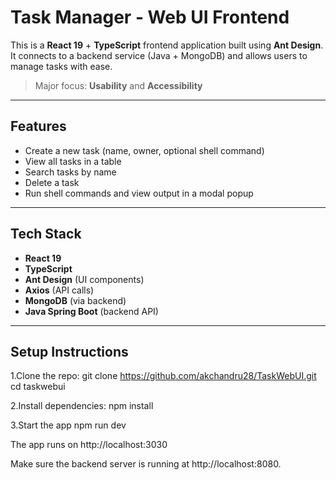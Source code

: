 # Task Manager - Web UI Frontend

This is a **React 19** + **TypeScript** frontend application built using **Ant Design**. It connects to a backend service (Java + MongoDB) and allows users to manage tasks with ease.

>  Major focus: **Usability** and **Accessibility**

---

##  Features

-  Create a new task (name, owner, optional shell command)
-  View all tasks in a table
-  Search tasks by name
-  Delete a task
-  Run shell commands and view output in a modal popup

---

##  Tech Stack

- **React 19**
- **TypeScript**
- **Ant Design** (UI components)
- **Axios** (API calls)
- **MongoDB** (via backend)
- **Java Spring Boot** (backend API)

---

## Setup Instructions

1.Clone the repo:
git clone https://github.com/akchandru28/TaskWebUI.git
cd taskwebui

2.Install dependencies:
npm install

3.Start the app
npm run dev


The app runs on http://localhost:3030

Make sure the backend server is running at http://localhost:8080.


